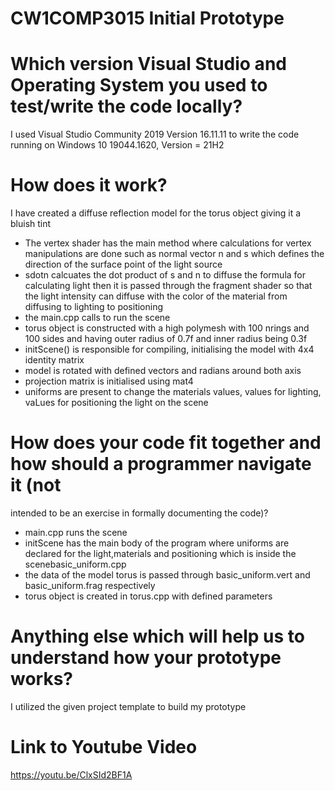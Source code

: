 # CW1COMP3015 Initial Prototype

 # Which version Visual Studio and Operating System you used to test/write the code locally?

 I used Visual Studio Community 2019 Version 16.11.11 to write the code running on Windows 10 19044.1620, Version = 21H2

 # How does it work?
 
  I have created a diffuse reflection model for the torus object giving it a bluish tint 
 
 - The vertex shader has the main method where calculations for vertex manipulations are done such as normal vector n and s which defines the direction of the surface point
   of the light source 
 - sdotn calcuates the dot product of s and n to diffuse the formula for calculating light then it is passed through the fragment shader 
   so that the light intensity can diffuse with the color of the material
   from diffusing to lighting to positioning 
 - the main.cpp calls to run the scene
 - torus object is constructed with a high polymesh with 100 nrings and 100 sides and having outer radius of 0.7f and inner radius being 0.3f
 - initScene() is responsible for compiling, initialising the model with 4x4 identity matrix
 - model is rotated with defined vectors and radians around both axis
 - projection matrix is initialised using mat4
 - uniforms are present to change the materials values, values for lighting, vaLues for positioning the light on the scene
 
  
 # How does your code fit together and how should a programmer navigate it (not
   intended to be an exercise in formally documenting the code)?
 - main.cpp runs the scene
 - initScene  has the main body of the program where uniforms are declared for the light,materials and positioning which is inside the scenebasic_uniform.cpp 
 - the data of the model torus is passed through basic_uniform.vert and basic_uniform.frag respectively
 - torus object is created in torus.cpp with defined parameters
 
 
 
 # Anything else which will help us to understand how your prototype works?
  I utilized the given project template to build my prototype 
 # Link to Youtube Video
 
 https://youtu.be/ClxSId2BF1A
 
